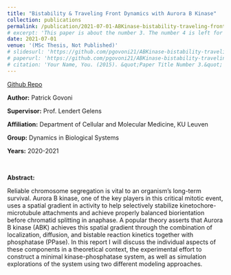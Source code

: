 ```yaml
---
title: "Bistability & Traveling Front Dynamics with Aurora B Kinase"
collection: publications
permalink: /publication/2021-07-01-ABKinase-bistability-traveling-front-dynamics
# excerpt: 'This paper is about the number 3. The number 4 is left for future work.'
date: 2021-07-01
venue: '(MSc Thesis, Not Published)'
# slidesurl: 'https://github.com/pgovoni21/ABKinase-bistability-traveling-front-dynamics'
# paperurl: 'https://github.com/pgovoni21/ABKinase-bistability-traveling-front-dynamics'
# citation: 'Your Name, You. (2015). &quot;Paper Title Number 3.&quot; <i>Journal 1</i>. 1(3).'
---
```


[Github Repo](https://github.com/pgovoni21/ABKinase-bistability-traveling-front-dynamics)

<b>Author:</b> Patrick Govoni

<b>Supervisor:</b> Prof. Lendert Gelens

<b>Affiliation:</b> Department of Cellular and Molecular Medicine, KU Leuven

<b>Group:</b> Dynamics in Biological Systems

<b>Years:</b> 2020-2021

<br/>

<b>Abstract:</b>

Reliable chromosome segregation is vital to an organism’s long-term survival. Aurora B kinase, one of the key players in this critical mitotic event, uses a spatial gradient in activity to help selectively stabilize kinetochore-microtubule attachments and achieve properly balanced biorientation before chromatid splitting in anaphase. A popular theory asserts that Aurora B kinase (ABK) achieves this spatial gradient through the combination of localization, diffusion, and bistable reaction kinetics together with phosphatase (PPase). In this report I will discuss the individual aspects of these components in a theoretical context, the experimental effort to construct a minimal kinase-phosphatase system, as well as simulation explorations of the system using two different modeling approaches.